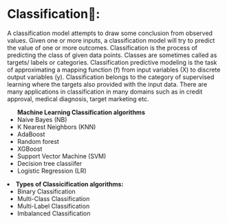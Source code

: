 # Classification🏫: 

A classification model attempts to draw some conclusion from observed values. Given one or more inputs, a classification model will try to
predict the value of one or more outcomes. Classification is the process of predicting the class of given data points. Classes are 
sometimes called as targets/ labels or categories. Classification predictive modeling is the task of approximating a mapping function (f) 
from input variables (X) to discrete output variables (y).
Classification belongs to the category of supervised learning where the targets also provided with the input data. There are many 
applications in classification in many domains such as in credit approval, medical diagnosis, target marketing etc.

<ul><b>Machine Learning Classification algorithms</b>
    <li> Naive Bayes (NB)   </li>
    <li> K Nearest Neighbors (KNN) </li>
    <li> AdaBoost </li>
    <li> Random forest </li>
    <li> XGBoost </li>
    <li> Support Vector Machine (SVM) </li>
    <li> Decision tree classiifer </li>
    <li> Logistic Regression (LR)</li>
</ul>

<li><b>Types of Classicification algorithms:</b>
    <ul>
        <li>  Binary Classification </li>
        <li>  Multi-Class Classification </li>
        <li>  Multi-Label Classification </li>
        <li>  Imbalanced Classification </li>
   </ul> 
</li>    
